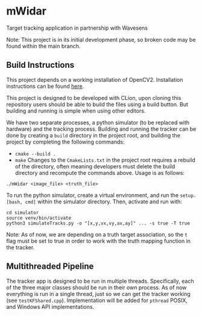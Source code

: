 # mWidar

Target tracking application in partnership with Wavesens

Note: This project is in its initial development phase, so broken code may be found within the main branch.

## Build Instructions

This project depends on a working installation of OpenCV2. Installation instructions can be found [here](https://docs.opencv.org/4.x/df/d65/tutorial_table_of_content_introduction.html).

This project is designed to be developed with CLion, upon cloning this repository users should be able to build the files using a build button. But building and running is simple when using other editors.

We have two separate processes, a python simulator (to be replaced with hardware) and the tracking process. Building and running the tracker can be done by creating a `build` directory in the project root, and building the project by completing the following commands:
- `cmake --build .`
- `make`
Changes to the `CmakeLists.txt` in the project root requires a rebuild of the directory, often meaning developers must delete the build directory and recompute the commands above. Usage is as follows:
```
./mWidar <image_file> <truth_file>
```

To run the python simulator, create a virtual environment, and run the `setup.[bash, cmd]` within the simulator directory. Then, activate and run with:
```
cd simulator
source venv/bin/activate
python3 simulateTracks.py -o "[x,y,vx,vy,ax,ay]" ... -s true -T true
```

Note: As of now, we are depending on a truth target association, so the `t` flag must be set to true in order to work with the truth mapping function in the tracker.

## Multithreaded Pipeline

The tracker app is designed to be run in multiple threads. Specifically, each of the three major classes should be run in their own process. As of now everything is run in a single thread, just so we can get the tracker working (see `testKFShared.cpp`). Implementation will be added for `pthread` POSIX, and Windows API implementations.

